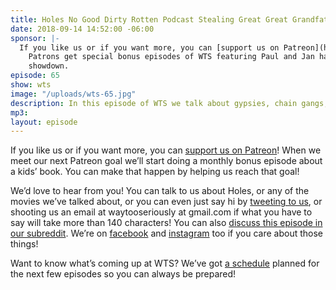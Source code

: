 ```yaml
---
title: Holes No Good Dirty Rotten Podcast Stealing Great Great Grandfather
date: 2018-09-14 14:52:00 -06:00
sponsor: |-
  If you like us or if you want more, you can [support us on Patreon](https://www.patreon.com/clockworkscast)!
    Patrons get special bonus episodes of WTS featuring Paul and Jan having a trivia
    showdown.
episode: 65
show: wts
image: "/uploads/wts-65.jpg"
description: In this episode of WTS we talk about gypsies, chain gangs, and boy stories
mp3: 
layout: episode
---
```


If you like us or if you want more, you can [support us on Patreon](https://www.patreon.com/clockworkscast)! When we meet our next Patreon goal we’ll start doing a monthly bonus episode about a kids’ book. You can make that happen by helping us reach that goal!

We’d love to hear from you! You can talk to us about Holes, or any of the movies we’ve talked about, or you can even just say hi by [tweeting to us](http://www.twitter.com/wtscast), or shooting us an email at waytooseriously at gmail.com if what you have to say will take more than 140 characters! You can also [discuss this episode in our subreddit](https://www.reddit.com/r/Goodstuff_fm/). We’re on [facebook](http://facebook.com/clockworkscast) and [instagram](https://www.instagram.com/clockworkscast) too if you care about those things!

Want to know what’s coming up at WTS? We’ve got [a schedule](https://docs.google.com/document/d/1f6fvTgbzQOCUD_potL6mWClmSC3D2cOBgKz36OwSC68) planned for the next few episodes so you can always be prepared!
